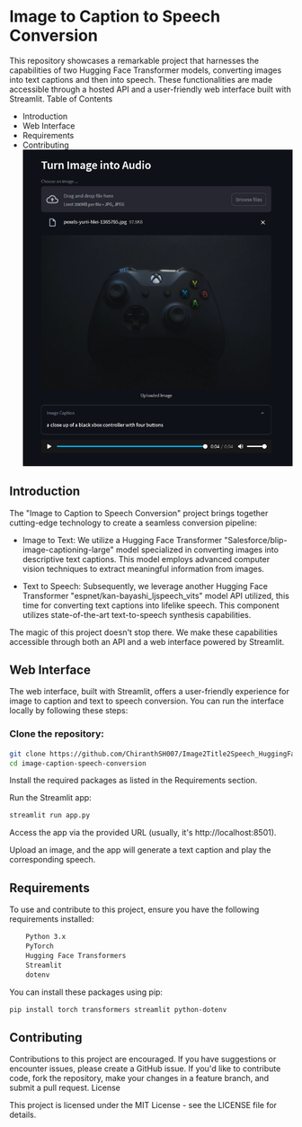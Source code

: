 # Image to Caption to Speech Conversion


This repository showcases a remarkable project that harnesses the capabilities of two Hugging Face Transformer models, converting images into text captions and then into speech. These functionalities are made accessible through a hosted API and a user-friendly web interface built with Streamlit.
Table of Contents

- Introduction
- Web Interface
- Requirements
- Contributing
![WebImg](1.png)
## Introduction

The "Image to Caption to Speech Conversion" project brings together cutting-edge technology to create a seamless conversion pipeline:

- Image to Text: We utilize a Hugging Face Transformer "Salesforce/blip-image-captioning-large" model specialized in converting images into descriptive text captions. This model employs advanced computer vision techniques to extract meaningful information from images.

- Text to Speech: Subsequently, we leverage another Hugging Face Transformer "espnet/kan-bayashi_ljspeech_vits" model API utilized, this time for converting text captions into lifelike speech. This component utilizes state-of-the-art text-to-speech synthesis capabilities.

The magic of this project doesn't stop there. We make these capabilities accessible through both an API and a web interface powered by Streamlit.

## Web Interface

The web interface, built with Streamlit, offers a user-friendly experience for image to caption and text to speech conversion. You can run the interface locally by following these steps:

### Clone the repository:

```bash
git clone https://github.com/ChiranthSH007/Image2Title2Speech_HuggingFaceTransformers_NLP
cd image-caption-speech-conversion
```
Install the required packages as listed in the Requirements section.

Run the Streamlit app:

```bash
streamlit run app.py
```
Access the app via the provided URL (usually, it's http://localhost:8501).

Upload an image, and the app will generate a text caption and play the corresponding speech.

## Requirements

To use and contribute to this project, ensure you have the following requirements installed:
```bash
    Python 3.x
    PyTorch
    Hugging Face Transformers
    Streamlit
    dotenv
```
You can install these packages using pip:

```bash
pip install torch transformers streamlit python-dotenv
```
## Contributing

Contributions to this project are encouraged. If you have suggestions or encounter issues, please create a GitHub issue. If you'd like to contribute code, fork the repository, make your changes in a feature branch, and submit a pull request.
License

This project is licensed under the MIT License - see the LICENSE file for details.
